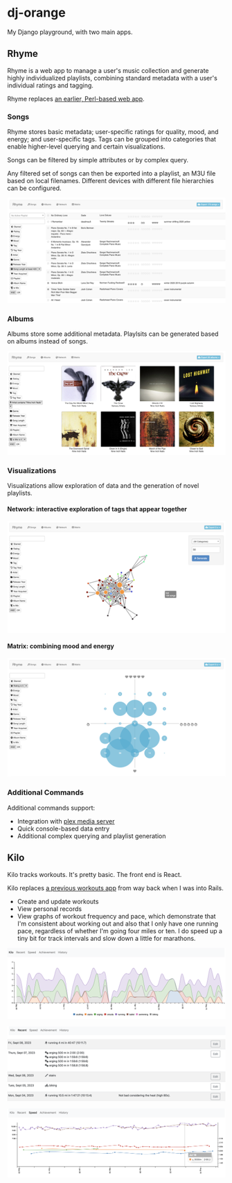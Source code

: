 # dj-orange

My Django playground, with two main apps.

## Rhyme

Rhyme is a web app to manage a user's music collection and generate highly individualized playlists, combining standard metadata with a user's individual ratings and tagging.

Rhyme replaces [an earlier, Perl-based web app](https://github.com/orangejenny/flavors).

### Songs

Rhyme stores basic metadata; user-specific ratings for quality, mood, and energy; and user-specific tags.
Tags can be grouped into categories that enable higher-level querying and certain visualizations.

Songs can be filtered by simple attributes or by complex query.

Any filtered set of songs can then be exported into a playlist, an M3U file based on local filenames. Different devices with different file hierarchies can be configured.

![screenshot of song list](https://github.com/orangejenny/dj-orange/blob/master/readme/songs.png?raw=true)

### Albums

Albums store some additional metadata. Playlsits can be generated based on albums instead of songs.

![screenshot of album list](https://github.com/orangejenny/dj-orange/blob/master/readme/albums.png?raw=true)

### Visualizations

Visualizations allow exploration of data and the generation of novel playlists.

#### Network: interactive exploration of tags that appear together

![screenshot of network visualization](https://github.com/orangejenny/dj-orange/blob/master/readme/network.png?raw=true)

#### Matrix: combining mood and energy

![screenshot of matrix visualization](https://github.com/orangejenny/dj-orange/blob/master/readme/matrix.png?raw=true)

### Additional Commands

Additional commands support:

* Integration with [plex media server](https://www.plex.tv)
* Quick console-based data entry
* Additional complex querying and playlist generation

## Kilo

Kilo tracks workouts. It's pretty basic. The front end is React.

Kilo replaces [a previous workouts app](https://github.com/orangejenny/workouts) from way back when I was into Rails.

* Create and update workouts
* View personal records
* View graphs of workout frequency and pace, which demonstrate that I'm consistent about working out and also that I only have one running pace, regardless of whether I'm going four miles or ten. I do speed up a tiny bit for track intervals and slow down a little for marathons.

![screenshot of frequency page](https://github.com/orangejenny/dj-orange/blob/master/readme/frequency.png?raw=true)

![screenshot of recent workouts page](https://github.com/orangejenny/dj-orange/blob/master/readme/recent.png?raw=true)

![screenshot of pace page](https://github.com/orangejenny/dj-orange/blob/master/readme/pace.png?raw=true)
